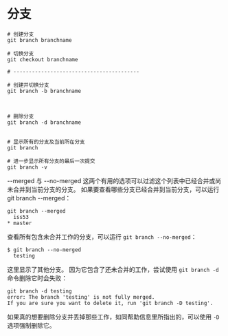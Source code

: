 # 分支



````shell
# 创建分支
git branch branchname

# 切换分支
git checkout branchname

# -----------------------------------------

# 创建并切换分支
git branch -b branchname



# 删除分支
git branch -d branchname


# 显示所有的分支及当前所在分支
git branch

# 进一步显示所有分支的最后一次提交
git branch -v

````



--merged 与 --no-merged 这两个有用的选项可以过滤这个列表中已经合并或尚未合并到当前分支的分支。 如果要查看哪些分支已经合并到当前分支，可以运行 git branch --merged：

```shell
git branch --merged
  iss53
* master
```

查看所有包含未合并工作的分支，可以运行 `git branch --no-merged`：

```
$ git branch --no-merged
  testing
```

这里显示了其他分支。 因为它包含了还未合并的工作，尝试使用 `git branch -d` 命令删除它时会失败：

```shell
git branch -d testing
error: The branch 'testing' is not fully merged.
If you are sure you want to delete it, run 'git branch -D testing'.
```

如果真的想要删除分支并丢掉那些工作，如同帮助信息里所指出的，可以使用 `-D` 选项强制删除它。